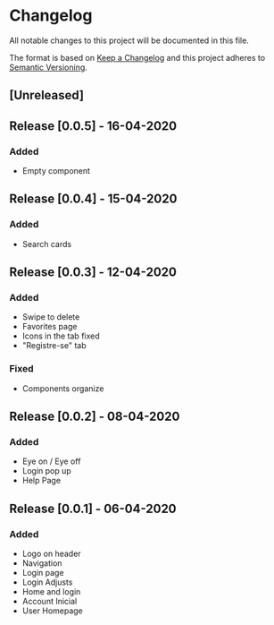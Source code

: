 # Changelog

All notable changes to this project will be documented in this file.

The format is based on [Keep a Changelog](http://keepachangelog.com/en/1.0.0/)
and this project adheres to [Semantic Versioning](http://semver.org/spec/v2.0.0.html).

## [Unreleased]

## Release [0.0.5] - 16-04-2020

### Added
-   Empty component

## Release [0.0.4] - 15-04-2020

### Added
-   Search cards

## Release [0.0.3] - 12-04-2020

### Added
- Swipe to delete
- Favorites page
- Icons in the tab fixed
- "Registre-se" tab

### Fixed
- Components organize

## Release [0.0.2] - 08-04-2020

### Added
- Eye on / Eye off
- Login pop up
- Help Page

## Release [0.0.1] - 06-04-2020

### Added
- Logo on header
- Navigation
- Login page
- Login Adjusts
- Home and login
- Account Inicial
- User Homepage
